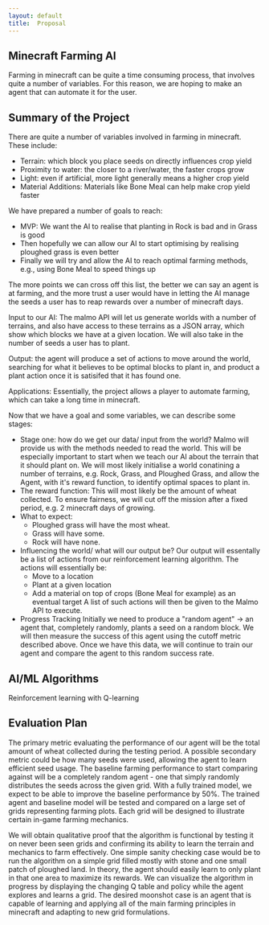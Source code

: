 ```yaml
---
layout: default
title:  Proposal
---
```


## Minecraft Farming AI

Farming in minecraft can be quite a time consuming process, that involves quite a number of variables.
For this reason, we are hoping to make an agent that can automate it for the user.





## Summary of the Project

There are quite a number of variables involved in farming in minecraft. These include:

- Terrain: which block you place seeds on directly influences crop yield
- Proximity to water: the closer to a river/water, the faster crops grow
- Light: even if artificial, more light generally means a higher crop yield
- Material Additions: Materials like Bone Meal can help make crop yield faster

We have prepared a number of goals to reach:

- MVP: We want the AI to realise that planting in Rock is bad and in Grass is good
- Then hopefully we can allow our AI to start optimising by realising ploughed grass is even better
- Finally we will try and allow the AI to reach optimal farming methods, e.g., using Bone Meal to speed things up

The more points we can cross off this list, the better we can say an agent is at farming, and the more trust a user would have
in letting the AI manage the seeds a user has to reap rewards over a number of minecraft days.

Input to our AI: The malmo API will let us generate worlds with a number of terrains, and also have access to these terrains as a
JSON array, which show which blocks we have at a given location. We will also take in the number of seeds a user has to plant.

Output: the agent will produce a set of actions to move around the world, searching for what it believes to be optimal blocks to plant in, and product 
a plant action once it is satisifed that it has found one.

Applications: Essentially, the project allows a player to automate farming, which can take a long time in minecraft.    

Now that we have a goal and some variables, we can describe some stages:

- Stage one: how do we get our data/ input from the world?
    Malmo will provide us with the methods needed to read the world. This will be especially important to start
    when we teach our AI about the terrain that it should plant on.
    We will most likely initialise a world conatining a number of terrains, e.g. Rock, Grass, and Ploughed Grass,
    and allow the Agent, with it's reward function, to identify optimal spaces to plant in.
- The reward function:
    This will most likely be the amount of wheat collected. To ensure fairness, we will cut off the mission after a 
    fixed period, e.g. 2 minecraft days of growing.
- What to expect:
    - Ploughed grass will have the most wheat. 
    - Grass will have some. 
    - Rock will have none.
- Influencing the world/ what will our output be?
    Our output will essentally be a list of actions from our reinforcement learning algorithm.
    The actions will essentially be:
    - Move to a location
    - Plant at a given location
    - Add a material on top of crops (Bone Meal for example) as an eventual target
    A list of such actions will then be given to the Malmo API to execute.
- Progress Tracking
    Initially we need to produce a "random agent" -> an agent that, completely randomly, plants a seed on a random block.
    We will then measure the success of this agent using the cutoff metric described above. 
    Once we have this data, we will continue to train our agent and compare the agent to this random success rate.





## AI/ML Algorithms

Reinforcement learning with Q-learning



## Evaluation Plan

The primary metric evaluating the performance of our agent will be the total amount of wheat collected during the testing period.  A possible secondary metric could be how many seeds were used, allowing the agent to learn efficient seed usage.  The baseline farming performance to start comparing against will be a completely random agent - one that simply randomly distributes the seeds across the given grid.  With a fully trained model, we expect to be able to improve the baseline performance by 50%.  The trained agent and baseline model will be tested and compared on a large set of grids representing farming plots. Each grid will be designed to illustrate certain in-game farming mechanics.

We will obtain qualitative proof that the algorithm is functional by testing it on never been seen grids and confirming its ability to learn the terrain and mechanics to farm effectively.  One simple sanity checking case would be to run the algorithm on a simple grid filled mostly with stone and one small patch of ploughed land.  In theory, the agent should easily learn to only plant in that one area to maximize its rewards.  We can visualize the algorithm in progress by displaying the changing Q table and policy while the agent explores and learns a grid.  The desired moonshot case is an agent that is capable of learning and applying all of the main farming principles in minecraft and adapting to new grid formulations.

